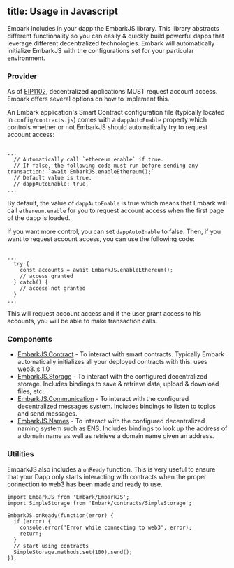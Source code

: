 title: Usage in Javascript
---

Embark includes in your dapp the EmbarkJS library. This library abstracts different functionality so you can easily & quickly build powerful dapps that leverage different decentralized technologies.
Embark will automatically initialize EmbarkJS with the configurations set for your particular environment.

### Provider

As of [EIP1102](https://github.com/ethereum/EIPs/blob/master/EIPS/eip-1102.md), decentralized applications MUST request account access. Embark offers several options on how to implement this.

An Embark application's Smart Contract configuration file (typically located in `config/contracts.js`) comes with a `dappAutoEnable` property which controls whether or not EmbarkJS should automatically try to request account access:
<pre><code class="javascript">
...
  // Automatically call `ethereum.enable` if true.
  // If false, the following code must run before sending any transaction: `await EmbarkJS.enableEthereum();`
  // Default value is true.
  // dappAutoEnable: true,
...
</code></pre>

By default, the value of `dappAutoEnable` is true which means that Embark will call `ethereum.enable` for you to request account access when the first page of the dapp is loaded.

If you want more control, you can set `dappAutoEnable` to false.
Then, if you want to request account access, you can use the following code: 

<pre><code class="javascript">
...
  try {
    const accounts = await EmbarkJS.enableEthereum();
    // access granted
  } catch() {
    // access not granted
  }
...
</code></pre>

This will request account access and if the user grant access to his accounts, you will be able to make transaction calls.


### Components

* [EmbarkJS.Contract](contracts_javascript.html) - To interact with smart contracts. Typically Embark automatically initializes all your deployed contracts with this. uses web3.js 1.0
* [EmbarkJS.Storage](storage_javascript.html) - To interact with the configured decentralized storage. Includes bindings to save & retrieve data, upload & download files, etc..
* [EmbarkJS.Communication](messages_javascript.html) - To interact with the configured decentralized messages system. Includes bindings to listen to topics and send messages.
* [EmbarkJS.Names](naming_javascript.html) - To interact with the configured decentralized naming system such as ENS. Includes bindings to look up the address of a domain name as well as retrieve a domain name given an address.

### Utilities

EmbarkJS also includes a `onReady` function. This is very useful to ensure that your Dapp only starts interacting with contracts when the proper connection to web3 has been made and ready to use.

<pre><code class="javascript">import EmbarkJS from 'Embark/EmbarkJS';
import SimpleStorage from 'Embark/contracts/SimpleStorage';

EmbarkJS.onReady(function(error) {
  if (error) {
    console.error('Error while connecting to web3', error);
    return;
  }
  // start using contracts
  SimpleStorage.methods.set(100).send();
});
</code></pre>
